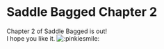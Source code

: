 # Saddle Bagged Chapter 2

Chapter 2 of Saddle Bagged is out!  
I hope you like it. ![:pinkiesmile:](../../ponies/emotes/pinkiesmile.png)
